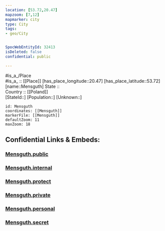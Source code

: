 ```yaml
---
location: [53.72,20.47] 
mapzoom: [7,12] 
mapmarker: city 
type: City
tags:
- geo/City


SpocWebEntityId: 32413
isDeleted: false
confidential: public

---
```

#is_a_/Place  
#is_a_ :: [[Place]] 
[has_place_longitude::20.47] 
[has_place_latitude::53.72] 
[name::Mensguth] 
State ::  
Country :: [[Poland]]  
[StateId::] 
[Population::] 
[Unknown::] 


```leaflet
id: Mensguth
coordinates: [[Mensguth]] 
markerFile: [[Mensguth]] 
defaultZoom: 11 
maxZoom: 18
```


## Confidential Links & Embeds: 

### [Mensguth.public](/_public/\Earth\Continent\Europe\Europe~East\Poland\Provinces~Poland\Warmian-Masurian\CityMensguth.public.md) 

### [Mensguth.internal](/_internal/\Earth\Continent\Europe\Europe~East\Poland\Provinces~Poland\Warmian-Masurian\CityMensguth.internal.md) 

### [Mensguth.protect](/_protect/\Earth\Continent\Europe\Europe~East\Poland\Provinces~Poland\Warmian-Masurian\CityMensguth.protect.md) 

### [Mensguth.private](/_private/\Earth\Continent\Europe\Europe~East\Poland\Provinces~Poland\Warmian-Masurian\CityMensguth.private.md) 

### [Mensguth.personal](/_personal/\Earth\Continent\Europe\Europe~East\Poland\Provinces~Poland\Warmian-Masurian\CityMensguth.personal.md) 

### [Mensguth.secret](/_secret/\Earth\Continent\Europe\Europe~East\Poland\Provinces~Poland\Warmian-Masurian\CityMensguth.secret.md)

